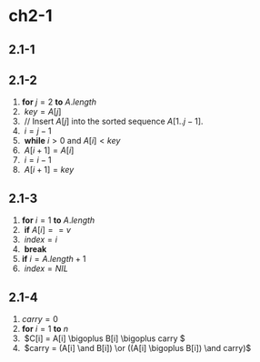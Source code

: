 # ch2-1

## 2.1-1

## 2.1-2

1. **for** $j=2$ **to** $A.length$
2. ​    $key = A[j]$
3. ​    // Insert $A[j]$ into the sorted sequence $A[1..j-1]$.
4. ​    $i = j - 1$
5. ​    **while** $i > 0$ and $A[i] < key$
6. ​        $A[i + 1] = A[i]$
7. ​        $i = i - 1$
8. ​    $A[i+1] = key$

## 2.1-3

1. **for** $i =1$ **to** $A.length$
2. ​	**if** $A[i] == v$
3. ​		$index = i$
4. ​		**break**
6. **if** $i = A.length + 1$
7. ​	$index = NIL$

## 2.1-4

1. $carry  = 0$
2. **for** $i = 1$ **to** $n$
3. ​	$C[i] = A[i] \bigoplus B[i] \bigoplus carry $
4. ​	$carry = (A[i] \and B[i]) \or ((A[i] \bigoplus B[i]) \and carry)$


